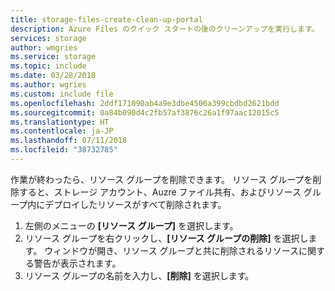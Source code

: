```yaml
---
title: storage-files-create-clean-up-portal
description: Azure Files のクイック スタートの後のクリーンアップを実行します。
services: storage
author: wmgries
ms.service: storage
ms.topic: include
ms.date: 03/28/2018
ms.author: wgries
ms.custom: include file
ms.openlocfilehash: 2ddf171090ab4a9e3dbe4506a399cbdbd2621bdd
ms.sourcegitcommit: 0a84b090d4c2fb57af3876c26a1f97aac12015c5
ms.translationtype: HT
ms.contentlocale: ja-JP
ms.lasthandoff: 07/11/2018
ms.locfileid: "38732785"
---
```

作業が終わったら、リソース グループを削除できます。 リソース グループを削除すると、ストレージ アカウント、Auzre ファイル共有、およびリソース グループ内にデプロイしたリソースがすべて削除されます。

1. 左側のメニューの **[リソース グループ]** を選択します。
2. リソース グループを右クリックし、**[リソース グループの削除]** を選択します。 ウィンドウが開き、リソース グループと共に削除されるリソースに関する警告が表示されます。
3. リソース グループの名前を入力し、**[削除]** を選択します。